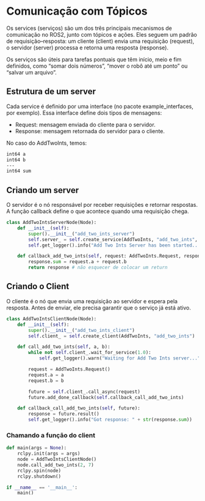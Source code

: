 # **Comunicação com Tópicos**

Os services (serviços) são um dos três principais mecanismos de comunicação no ROS2, junto com tópicos e ações. Eles seguem um padrão de requisição–resposta:
um cliente (client) envia uma requisição (request), o servidor (server) processa e retorna uma resposta (response).

Os serviços são úteis para tarefas pontuais que têm início, meio e fim definidos, como “somar dois números”, “mover o robô até um ponto” ou “salvar um arquivo”.

## **Estrutura de um server**
Cada service é definido por uma interface (no pacote example_interfaces, por exemplo).
Essa interface define dois tipos de mensagens:

- Request: mensagem enviada do cliente para o servidor.
- Response: mensagem retornada do servidor para o cliente.

No caso do AddTwoInts, temos:
```bash
int64 a
int64 b
---
int64 sum
```
## **Criando um server**
O servidor é o nó responsável por receber requisições e retornar respostas.
A função callback define o que acontece quando uma requisição chega.
```python
class AddTwoIntsServerNode(Node):
    def __init__(self):
        super().__init__("add_two_ints_server")
        self.server_ = self.create_service(AddTwoInts, "add_two_ints", self.callback_add_two_ints) #1- tipo do dado 2-nome do service 3- callback
        self.get_logger().info("Add Two Ints Server has been started...")

    def callback_add_two_ints(self, request: AddTwoInts.Request, response: AddTwoInts.Response):
        response.sum = request.a + request.b
        return response # não esquecer de colocar um return
```
## **Criando o Client**
O cliente é o nó que envia uma requisição ao servidor e espera pela resposta.
Antes de enviar, ele precisa garantir que o serviço já está ativo.
```python
class AddTwoIntsClientNode(Node):
    def __init__(self):
        super().__init__("add_two_ints_client")
        self.client_ = self.create_client(AddTwoInts, "add_two_ints")

    def call_add_two_ints(self, a, b):
        while not self.client_.wait_for_service(1.0):
            self.get_logger().warn("Waiting for Add Two Ints server...")

        request = AddTwoInts.Request()
        request.a = a
        request.b = b

        future = self.client_.call_async(request)
        future.add_done_callback(self.callback_call_add_two_ints)

    def callback_call_add_two_ints(self, future):
        response = future.result()
        self.get_logger().info("Got response: " + str(response.sum))
```
### **Chamando a função do client**
```python
def main(args = None):
    rclpy.init(args = args) 
    node = AddTwoIntsClientNode()
    node.call_add_two_ints(2, 7)
    rclpy.spin(node) 
    rclpy.shutdown() 

if __name__ == '__main__':
    main()
```
